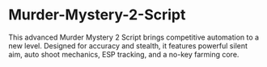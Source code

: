 # Murder-Mystery-2-Script
This advanced Murder Mystery 2 Script brings competitive automation to a new level. Designed for accuracy and stealth, it features powerful silent aim, auto shoot mechanics, ESP tracking, and a no-key farming core.
